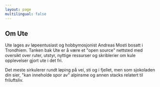 ```yaml
---
layout: page
multilingual: false
---
```


## Om Ute

Ute lages av løpeentusiast og hobbymosjonist Andreas Mosti bosatt i Trondhiem.
Tanken bak Ute er å være et "open source" nettsted med oversikt over ruter, utstyr, nyttige ressurser og skriblerier om kule opplevelser gjort ute i det fri.

Det meste sirkulerer rundt løping på vei, sti og i fjellet, men som sjokoladen din sier, "kan inneholde spor av" alpinsme og annen stacks relatert til friluftsliv.
